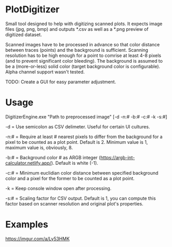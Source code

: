 # PlotDigitizer

Small tool designed to help with digitizing scanned plots. It expects image files (jpg, png, bmp) and outputs *.csv as well as a *.png preview of digitized dataset.

Scanned images have to be processed in advance so that color distance between traces (points) and the background is sufficient. Scanning resolution has to be high enough for a point to comrise at least 4-8 pixels (and to prevent significant color bleeding).
The background is assumed to be a (more-or-less) solid color (target background color is configurable). Alpha channel support wasn't tested.

TODO: Create a GUI for easy parameter adjustment.

# Usage

DigitizerEngine.exe "Path to preprocessed image" [-d -n:# -b:# -c:# -k -s:#]

-d = Use semicolon as CSV delimeter. Useful for certain UI cultures.

-n:# = Require at least # nearest pixels to differ from the background for a pixel to be counted as a plot point. Default is 2. Minimum value is 1, maximum value is, obviously, 8.

-b:# = Background color # as ARGB integer (https://argb-int-calculator.netlify.app/). Default is white (-1).

-c:# = Minimum euclidian color distance between specified background color and a pixel for the former to be counted as a plot point.

-k = Keep console window open after processing.

-s:# = Scaling factor for CSV output. Default is 1, you can compute this factor based on scanner resolution and original plot's properties.

# Examples

https://imgur.com/a/Ly53HMK
